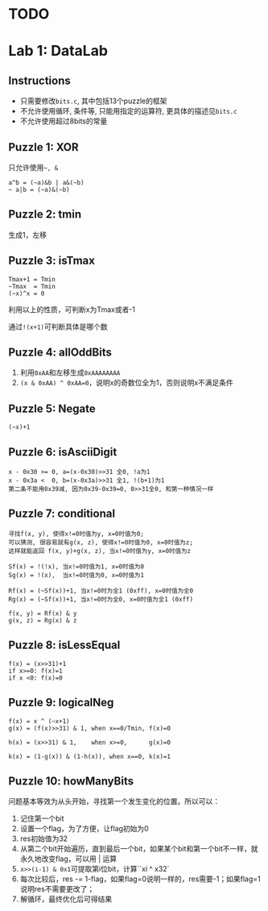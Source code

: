 # TODO



# Lab 1: DataLab

## Instructions

- 只需要修改`bits.c`, 其中包括13个puzzle的框架
- 不允许使用循环, 条件等, 只能用指定的运算符, 更具体的描述见`bits.c`
- 不允许使用超过8bits的常量

## Puzzle 1: XOR

只允许使用`~, &`

```
a^b = (~a)&b | a&(~b)
~ a|b = (~a)&(~b)
```



## Puzzle 2: tmin

生成1，左移

## Puzzle 3: isTmax

```
Tmax+1 = Tmin
~Tmax  = Tmin
(~x)^x = 0
```

利用以上的性质，可判断x为Tmax或者-1

通过`!(x+1)`可判断具体是哪个数

## Puzzle 4: allOddBits

1. 利用`0xAA`和左移生成`0xAAAAAAAA`
2. `(x & 0xAA) ^ 0xAA=0`，说明x的奇数位全为1，否则说明x不满足条件

## Puzzle 5: Negate

`(~x)+1`

## Puzzle 6: isAsciiDigit

```
x - 0x30 >= 0, a=(x-0x30)>>31 全0, !a为1
x - 0x3a <  0, b=(x-0x3a)>>31 全1, !(b+1)为1
第二条不能用0x39减, 因为0x39-0x39=0, 0>>31全0, 和第一种情况一样
```

## Puzzle 7: conditional

```
寻找f(x, y), 使得x!=0时值为y, x=0时值为0; 
可以猜测, 很容易就有g(x, z), 使得x!=0时值为0, x=0时值为z;
这样就能返回 f(x, y)+g(x, z), 当x!=0时值为y, x=0时值为z

Sf(x) = !(!x), 当x!=0时值为1, x=0时值为0
Sg(x) = !(x),  当x!=0时值为0, x=0时值为1

Rf(x) = (~Sf(x))+1, 当x!=0时为全1 (0xff), x=0时值为全0
Rg(x) = (~Sf(x))+1, 当x!=0时为全0, x=0时值为全1 (0xff)

f(x, y) = Rf(x) & y
g(x, z) = Rg(x) & z
```

## Puzzle 8: isLessEqual

```
f(x) = (x>>31)+1
if x>=0: f(x)=1
if x <0: f(x)=0 
```

## Puzzle 9: logicalNeg

```
f(x) = x ^ (~x+1)
g(x) = (f(x)>>31) & 1, when x==0/Tmin, f(x)=0

h(x) = (x>>31) & 1,    when x>=0,      g(x)=0

k(x) = (1-g(x)) & (1-h(x)), when x==0, k(x)=1
```

## Puzzle 10: howManyBits

问题基本等效为从头开始，寻找第一个发生变化的位置。所以可以：

1. 记住第一个bit
2. 设置一个flag，为了方便，让flag初始为0
3. res初始值为32
4. 从第二个bit开始遍历，直到最后一个bit，如果某个bit和第一个bit不一样，就永久地改变flag，可以用 | 运算
5. `x>>(i-1) & 0x1`可提取第i位bit，计算``xi ^ x32`
6. 每次比较后，res -= 1-flag，如果flag=0说明一样的，res需要-1；如果flag=1说明res不需要更改了；
7. 解循环，最终优化后可得结果





